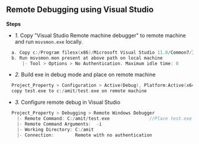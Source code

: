 ## Remote Debugging using Visual Studio
**Steps**
- *1.* Copy "Visual Studio Remote machine debugger" to remote machine and run `msvsmon.exe` locally.
```c
  a. Copy c:/Program filesx(x86)/Microsoft Visual Studio 11.0/Common7/IDE/Remote Debugger/x64  to remote machine
  b. Run msvsmon.mon present at above path on local machine
      |- Tool > Options > No Authentication. Maximum idle time: 0
```
- *2.* Build exe in debug mode and place on remote machine
```c
  Project_Property > Configuration > Active(Debug), Platform:Active(x64)
  copy test.exe to c:/amit/test.exe on remote machine
```
- *3.* Configure remote debug in Visual Studio
```c
  Project_Property > Debugging > Remote Windows Debugger
    |- Remote Command: C:/amit/test.exe               //Place test.exe in c:/amit on Remote machine
    |- Remote Command Arguments:  -i
    |- Working Directory: C:/amit
    |- Connection:        Remote with no authentication
```
